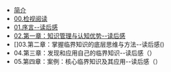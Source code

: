 * [简介](README.md)
* [00.检视阅读](00.检视阅读.md "系统性略读")
* [01.序言--读后感](01.序言--读后感.md)
* [02.第一章：知识管理与认知优势--读后感](02.第一章：知识管理与认知优势--读后感.md)
* []03.第二章：掌握临界知识的底层思维与方法--读后感()
* 04.第三章：发现和应用自己的临界知识--读后感（）
* 05.第四章：案例：核心临界知识及其应用--读后感（）